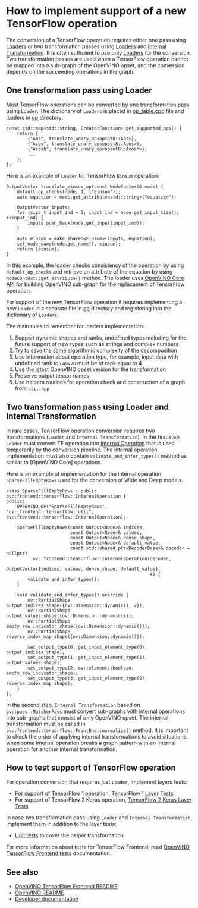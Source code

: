 # How to implement support of a new TensorFlow operation

The conversion of a TensorFlow operation requires either one pass using [Loaders](./src/op) or two transformation passes
using [Loaders](./src/op) and [Internal Transformation](./src/helper_transforms). It is often sufficient to use only [Loaders](./src/op) for the conversion.
Two transformation passes are used when a TensorFlow operation cannot be mapped into a sub-graph of the OpenVINO opset,
and the conversion depends on the succeeding operations in the graph.

## One transformation pass using Loader

Most TensorFlow operations can be converted by one transformation pass using `Loader`.
The dictionary of `Loaders` is placed in [op_table.cpp](../src/op_table.cpp) file and loaders in [op](../src/op) directory:

```
const std::map<std::string, CreatorFunction> get_supported_ops() {
    return {
        {"Abs", translate_unary_op<opset8::Abs>},
        {"Acos", translate_unary_op<opset8::Acos>},
        {"Acosh", translate_unary_op<opset8::Acosh>},
        ...
    };
};
```

Here is an example of `Loader` for TensorFlow `Einsum` operation:

```
OutputVector translate_einsum_op(const NodeContext& node) {
    default_op_checks(node, 1, {"Einsum"});
    auto equation = node.get_attribute<std::string>("equation");

    OutputVector inputs;
    for (size_t input_ind = 0; input_ind < node.get_input_size(); ++input_ind) {
        inputs.push_back(node.get_input(input_ind));
    }

    auto einsum = make_shared<Einsum>(inputs, equation);
    set_node_name(node.get_name(), einsum);
    return {einsum};
}
```

In this example, the loader checks consistency of the operation by using `default_op_checks` and retrieve an attribute of the equation by using `NodeContext::get_attribute()` method.
The loader uses [OpenVINO Core API](../../../core/README.md) for building OpenVINO sub-graph for the replacament of TensorFlow operation.

For support of the new TensorFlow operation it requires implementing a new `Loader` in a separate file in [op](../src/op) directory and registering into the dictionary of `Loaders`.

The main rules to remember for loaders implementation:
1. Support dynamic shapes and ranks, undefined types including for the future support of new types such as strings and complex numbers
2. Try to save the same algorithmic complexity of the decomposition
3. Use information about operation type, for example, input data with undefined rank to `Conv2D` must be of rank equal to 4
4. Use the latest OpenVINO opset version for the transformation
5. Preserve output tensor names
6. Use helpers routines for operation check and construction of a graph from `util.hpp`

## Two transformation pass using Loader and Internal Transformation

In rare cases, TensorFlow operation conversion requires two transformations (`Loader` and `Internal Transformation`).
In the first step, `Loader` must convert TF operation into [Internal Operation](../src/helper_ops) that is used temporarily by the conversion pipeline.
The internal operation implementation must also contain `validate_and_infer_types()` method as similar to [OpenVINO Core] operations.

Here is an example of implementation for the internal operation `SparseFillEmptyRows` used for the conversion of Wide and Deep models.

```
class SparseFillEmptyRows : public ov::frontend::tensorflow::InternalOperation {
public:
    OPENVINO_OP("SparseFillEmptyRows", "ov::frontend::tensorflow::util", ov::frontend::tensorflow::InternalOperation);

    SparseFillEmptyRows(const Output<Node>& indices,
                        const Output<Node>& values,
                        const Output<Node>& dense_shape,
                        const Output<Node>& default_value,
                        const std::shared_ptr<DecoderBase>& decoder = nullptr)
        : ov::frontend::tensorflow::InternalOperation(decoder,
                                                      OutputVector{indices, values, dense_shape, default_value},
                                                      4) {
        validate_and_infer_types();
    }

    void validate_and_infer_types() override {
        ov::PartialShape output_indices_shape({ov::Dimension::dynamic(), 2});
        ov::PartialShape output_values_shape({ov::Dimension::dynamic()});
        ov::PartialShape empty_row_indicator_shape({ov::Dimension::dynamic()});
        ov::PartialShape reverse_index_map_shape({ov::Dimension::dynamic()});

        set_output_type(0, get_input_element_type(0), output_indices_shape);
        set_output_type(1, get_input_element_type(1), output_values_shape);
        set_output_type(2, ov::element::boolean, empty_row_indicator_shape);
        set_output_type(3, get_input_element_type(0), reverse_index_map_shape);
    }
};
```

In the second step, `Internal Transformation` based on `ov::pass::MatcherPass` must convert sub-graphs with internal operations into sub-graphs that consist of only OpenVINO opset.
The internal transformation must be called in `ov::frontend::tensorflow::FrontEnd::normalize()` method.
It is important to check the order of applying internal transformations to avoid situations when some internal operation
breaks a graph pattern with an internal operation for another internal transformation.

## How to test support of TensorFlow operation

For operation conversion that requires just `Loader`, implement layers tests:
* For support of TensorFlow 1 operation, [TensorFlow 1 Layer Tests](../../../../tests/tensorflow_tests)
* For support of TensorFlow 2 Keras operation, [TensorFlow 2 Keras Layer Tests](../../../../tests/tensorflow2_keras_tests)

In case two transformation pass using `Loader` and `Internal Transformation`, implement them in addition to the layer tests:
* [Unit tests](../tests) to cover the helper transformation

For more information about tests for TensorFlow Frontend, read [OpenVINO TensorFlow Frontend tests](./docs/tests.md) documentation.

## See also

 * [OpenVINO TensorFlow Frontend README](../README.md)
 * [OpenVINO README](../../../../README.md)
 * [Developer documentation](../../../../docs/dev/index.md)

